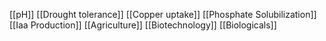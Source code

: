 [[pH]]
[[Drought tolerance]]
[[Copper uptake]]
[[Phosphate Solubilization]]
[[Iaa Production]]
[[Agriculture]]
[[Biotechnology]]
[[Biologicals]]
